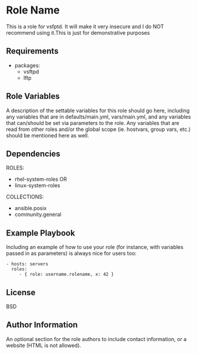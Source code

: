Role Name
=========

This is a role for vsfptd. It will make it very insecure and I do NOT recommend using it.This is just for demonstrative purposes

Requirements
------------
- packages:
	- vsftpd
	- lftp

Role Variables
--------------

A description of the settable variables for this role should go here, including any variables that are in defaults/main.yml, vars/main.yml, and any variables that can/should be set via parameters to the role. Any variables that are read from other roles and/or the global scope (ie. hostvars, group vars, etc.) should be mentioned here as well.

Dependencies
------------
ROLES:
- rhel-system-roles
OR
- linux-system-roles

COLLECTIONS:
- ansible.posix
- community.general



Example Playbook
----------------

Including an example of how to use your role (for instance, with variables passed in as parameters) is always nice for users too:

    - hosts: servers
      roles:
         - { role: username.rolename, x: 42 }

License
-------

BSD

Author Information
------------------

An optional section for the role authors to include contact information, or a website (HTML is not allowed).
